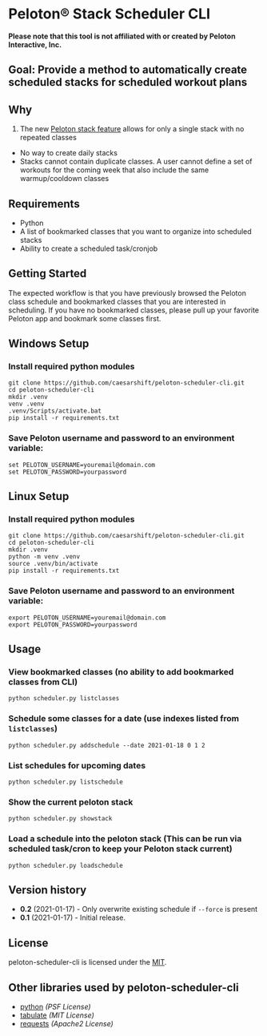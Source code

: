 # Peloton&reg; Stack Scheduler CLI

**Please note that this tool is not affiliated with or created by Peloton Interactive, Inc.**

## Goal: Provide a method to automatically create scheduled stacks for scheduled workout plans

## Why

1. The new [Peloton stack feature](https://blog.onepeloton.com/stackedclasses/) allows for only a single stack with no repeated classes
  * No way to create daily stacks
  * Stacks cannot contain duplicate classes. A user cannot define a set of workouts for the coming week that also include the same warmup/cooldown classes

## Requirements

* Python
* A list of bookmarked classes that you want to organize into scheduled stacks
* Ability to create a scheduled task/cronjob

## Getting Started

The expected workflow is that you have previously browsed the Peloton class schedule and bookmarked classes that you are interested in scheduling. If you have no bookmarked classes, please pull up your favorite Peloton app and bookmark some classes first.

## Windows Setup

### Install required python modules

```
git clone https://github.com/caesarshift/peloton-scheduler-cli.git
cd peloton-scheduler-cli
mkdir .venv
venv .venv
.venv/Scripts/activate.bat
pip install -r requirements.txt
```

### Save Peloton username and password to an environment variable:

```
set PELOTON_USERNAME=youremail@domain.com
set PELOTON_PASSWORD=yourpassword
```

## Linux Setup

### Install required python modules

```
git clone https://github.com/caesarshift/peloton-scheduler-cli.git
cd peloton-scheduler-cli
mkdir .venv
python -m venv .venv
source .venv/bin/activate
pip install -r requirements.txt
```

### Save Peloton username and password to an environment variable:

```
export PELOTON_USERNAME=youremail@domain.com
export PELOTON_PASSWORD=yourpassword
```

## Usage

### View bookmarked classes (no ability to add bookmarked classes from CLI)

`python scheduler.py listclasses`

### Schedule some classes for a date (use indexes listed from `listclasses`)

`python scheduler.py addschedule --date 2021-01-18 0 1 2`

### List schedules for upcoming dates

`python scheduler.py listschedule`

### Show the current peloton stack

`python scheduler.py showstack`

### Load a schedule into the peloton stack (This can be run via scheduled task/cron to keep your Peloton stack current)

`python scheduler.py loadschedule`

## Version history
* **0.2** (2021-01-17) - Only overwrite existing schedule if `--force` is present
* **0.1** (2021-01-17) - Initial release.

## License

peloton-scheduler-cli is licensed under the [MIT](http://www.opensource.org/licenses/mit-license.php).

## Other libraries used by peloton-scheduler-cli

* [python](https://docs.python.org/3/license.html#psf-license) *(PSF License)*
* [tabulate](https://github.com/astanin/python-tabulate) *(MIT License)*
* [requests](https://pypi.org/project/requests/) *(Apache2 License)*
